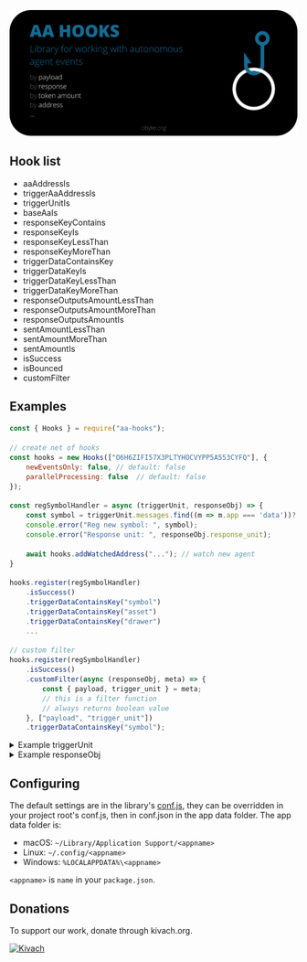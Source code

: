 
![AA hooks](/public/img.svg)


## Hook list
- aaAddressIs
- triggerAaAddressIs
- triggerUnitIs
- baseAaIs
- responseKeyContains
- responseKeyIs
- responseKeyLessThan
- responseKeyMoreThan
- triggerDataContainsKey
- triggerDataKeyIs
- triggerDataKeyLessThan
- triggerDataKeyMoreThan
- responseOutputsAmountLessThan
- responseOutputsAmountMoreThan
- responseOutputsAmountIs
- sentAmountLessThan
- sentAmountMoreThan
- sentAmountIs
- isSuccess
- isBounced
- customFilter

## Examples

```js
const { Hooks } = require("aa-hooks");

// create net of hooks
const hooks = new Hooks(["O6H6ZIFI57X3PLTYHOCVYPP5A553CYFQ"], {
    newEventsOnly: false, // default: false
	parallelProcessing: false  // default: false
});

const regSymbolHandler = async (triggerUnit, responseObj) => {
    const symbol = triggerUnit.messages.find((m => m.app === 'data'))?.payload?.symbol;
    console.error("Reg new symbol: ", symbol);
    console.error("Response unit: ", responseObj.response_unit);

	await hooks.addWatchedAddress("..."); // watch new agent
}

hooks.register(regSymbolHandler)
    .isSuccess()
    .triggerDataContainsKey("symbol")
    .triggerDataContainsKey("asset")
    .triggerDataContainsKey("drawer")
    ...
    
// custom filter
hooks.register(regSymbolHandler)
    .isSuccess()
    .customFilter(async (responseObj, meta) => {
        const { payload, trigger_unit } = meta;
        // this is a filter function
        // always returns boolean value
    }, ["payload", "trigger_unit"])
    .triggerDataContainsKey("symbol");
```


<details>
  <summary>Example triggerUnit</summary>

  ```json
{
	"version": "3.0t",
	"alt": "2",
	"messages": [
		{
			"app": "data",
			"payload_location": "inline",
			"payload": {
				"asset": "tZgXWTAv+1v1Ow4pMEVFFNlZAobGxMm2kIcr2dVR68c=",
				"symbol": "ETH3",
				"decimals": 8,
				"description": "ETH on Obyte"
			},
			"payload_hash": "SLL9ew+vIImeuk88nh78xav/kNsp5DgvZU/JwW8g+9w="
		},
		{
			"app": "payment",
			"payload_location": "inline",
			"payload_hash": "aEoZ8aNjru503wcW8D2FtfEVlJ0vI8H138afFegz5kI=",
			"payload": {
				"inputs": [
					{
						"unit": "EgJcb2OejlGnCceBGy/ToQMl4AGJpcMfnvzqLA7le+k=",
						"message_index": 0,
						"output_index": 1
					}
				],
				"outputs": [
					{
						"address": "O6H6ZIFI57X3PLTYHOCVYPP5A553CYFQ",
						"amount": 100000000
					},
					{
						"address": "TNM2YRTJOANVGXMCFOH2FBVC3KYHZ4O6",
						"amount": 999999047
					}
				]
			}
		}
	],
	"authors": [
		{
			"address": "TNM2YRTJOANVGXMCFOH2FBVC3KYHZ4O6",
			"authentifiers": {
				"r": "eypr8bDqB5GGj+yVZgGJajMtUfrI6KxFBFh+olGG6XF8EaBtSsss4sryd45oBU7TZB1L9QWZRJeHKWytoIPQRQ=="
			}
			}
	],
	"parent_units": [
		"v+Yp106wJ03H5B/iUET6qIL4ZA/urwckH9y2iaRdnN4="
	],
	"last_ball": "iaI+7i0vUjvxjj5Qyhpv8vcYi8eJE78J5KGRd7ppTSc=",
	"last_ball_unit": "Mf1h7ObKs1unBiKCcnluHZjKa6qO+ODdDMMh/zS+wz0=",
	"timestamp": 1624754674,
	"witness_list_unit": "TvqutGPz3T4Cs6oiChxFlclY92M2MvCvfXR5/FETato=",
	"headers_commission": 452,
	"payload_commission": 501,
	"unit": "o+Xe1O4MfEBz2/3UOPTgc+5PNnpdhEPhhho52Iyf1HM=",
	"main_chain_index": 2045972
}
  ```
</details>

<details>
  <summary>Example responseObj</summary>

  ```json
{
	"mci": 2045972,
	"trigger_address": "TNM2YRTJOANVGXMCFOH2FBVC3KYHZ4O6",
	"aa_address": "O6H6ZIFI57X3PLTYHOCVYPP5A553CYFQ",
	"trigger_unit": "o+Xe1O4MfEBz2/3UOPTgc+5PNnpdhEPhhho52Iyf1HM=",
	"bounced": 0,
	"response_unit": "qYfdrDF0yFtaXv3iM1r0SBOruHAdp4A1rDhpJwXcC1U=",
	"response": {
		"responseVars": {
			"ETH3": "tZgXWTAv+1v1Ow4pMEVFFNlZAobGxMm2kIcr2dVR68c=",
			"tZgXWTAv+1v1Ow4pMEVFFNlZAobGxMm2kIcr2dVR68c=": "ETH3",
			"TNM2YRTJOANVGXMCFOH2FBVC3KYHZ4O6_0_ETH3_tZgXWTAv+1v1Ow4pMEVFFNlZAobGxMm2kIcr2dVR68c=": 100000000,
			"message": "Your description is now the current"
		}
	},
	"timestamp": 1624754674,
	"creation_date": "2021-06-27 00:45:48",
	"objResponseUnit": {
		"version": "3.0t",
		"alt": "2",
		"timestamp": 1624754674,
		"messages": [
			{
				"app": "data",
				"payload": {
					"asset": "tZgXWTAv+1v1Ow4pMEVFFNlZAobGxMm2kIcr2dVR68c=",
					"name": "ETH3",
					"decimals": 8
				},
				"payload_location": "inline",
				"payload_hash": "gRcVodd+gpMN/AMh0e7QsUhhYD2F04ppNBrMaCDUiKc="
			},
			{
				"app": "payment",
				"payload": {
					"outputs": [
						{
							"address": "O6H6ZIFI57X3PLTYHOCVYPP5A553CYFQ",
							"amount": 99999227
						}
					],
					"inputs": [
						{
							"unit": "FF7QEM1urqVa3nsbyPga6z6duE3gZK2nU3yG5x7Nkw8=",
							"message_index": 1,
							"output_index": 0
						}
					]
				},
				"payload_location": "inline",
				"payload_hash": "6ZJLUc4CleXBDL8E38gUXTsG7oPpebMvCM0PZ0DinWk="
			}
		],
		"authors": [
			{
				"address": "O6H6ZIFI57X3PLTYHOCVYPP5A553CYFQ"
			}
		],
		"last_ball_unit": "Mf1h7ObKs1unBiKCcnluHZjKa6qO+ODdDMMh/zS+wz0=",
		"last_ball": "iaI+7i0vUjvxjj5Qyhpv8vcYi8eJE78J5KGRd7ppTSc=",
		"witness_list_unit": "TvqutGPz3T4Cs6oiChxFlclY92M2MvCvfXR5/FETato=",
		"parent_units": [
			"o+Xe1O4MfEBz2/3UOPTgc+5PNnpdhEPhhho52Iyf1HM="
		],
		"headers_commission": 350,
		"payload_commission": 423,
		"unit": "qYfdrDF0yFtaXv3iM1r0SBOruHAdp4A1rDhpJwXcC1U=",
		"main_chain_index": 2046004
	}
}
  ```
</details>

## Configuring

The default settings are in the library's [conf.js](https://github.com/byteball/ocore/blob/master/conf.js), they can be overridden in your project root's conf.js, then in conf.json in the app data folder.  The app data folder is:

* macOS: `~/Library/Application Support/<appname>`
* Linux: `~/.config/<appname>`
* Windows: `%LOCALAPPDATA%\<appname>`

`<appname>` is `name` in your `package.json`.

## Donations

To support our work, donate through kivach.org.

[![Kivach](https://kivach.org/api/banner?repo=byteball/aa-hooks)](https://kivach.org/repo/byteball/aa-hooks)